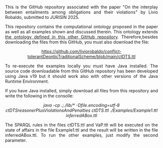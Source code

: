 <p align="justify">
This is the GitHub repository associated with the paper "On the interplay between entailments among obligations and their violations" by Livio Robaldo, submitted to JURISIN 2025.
</p>

<p align="justify">
This repository contains the computational ontology proposed in the paper as well as all examples shown and discussed therein. This ontology extends <a href="https://github.com/liviorobaldo/conflict-tolerantDeonticTraditionalScheme">the ontology defined in this other GitHub repository</a>. Therefore,besides downloading the files from this GitHub, you must also download the file:
</p>
<p align="center">
  <a href="https://github.com/liviorobaldo/conflict-tolerantDeonticTraditionalScheme/blob/main/ctDTS.ttl">https://github.com/liviorobaldo/conflict-tolerantDeonticTraditionalScheme/blob/main/ctDTS.ttl</a>
</p>

<p align="justify">
To re-execute the examples locally you must have Java installed. The source code downloadable from this GitHub repository has been developed using Java v19 but it should work also with other versions of the Java Runtime Environment.
</p>

<p align="justify">
If you have Java installed, simply download all files from this repository and write the following in the consolle:
</p>

<p align="center">
<i>java -cp .;./lib/* -Dfile.encoding=utf-8 ctDTSreasonerPlusViolationsAndPenalties ctDTS.ttl ./Examples/Example1.ttl inferredABox.ttl</i>
</p>

<p align="justify">
The SPARQL rules in the files ctDTS.ttl and VaP.ttl will be executed on the state of affairs in the file Example1.ttl and the result will be written in the file inferredABox.ttl. To run the other examples, just modify the second parameter.
</p>



